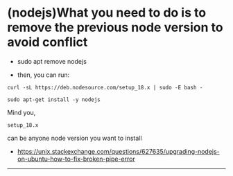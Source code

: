 # (nodejs)What you need to do is to remove the previous node version to avoid conflict

- sudo apt remove nodejs

- then, you can run:

```
curl -sL https://deb.nodesource.com/setup_18.x | sudo -E bash -

sudo apt-get install -y nodejs
```

Mind you,

    setup_18.x

can be anyone node version you want to install

- https://unix.stackexchange.com/questions/627635/upgrading-nodejs-on-ubuntu-how-to-fix-broken-pipe-error 

<hr>
